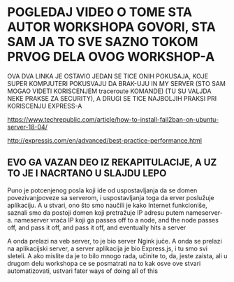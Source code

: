 # POGLEDAJ VIDEO O TOME STA AUTOR WORKSHOPA GOVORI, STA SAM JA TO SVE SAZNO TOKOM PRVOG DELA OVOG WORKSHOP-A

OVA DVA LINKA JE OSTAVIO JEDAN SE TICE ONIH POKUSAJA, KOJE SUPER KOMPJUTERI POKUSVAJU DA BRAK-UJU IN MY SERVER (STO SAM MOGAO VIDETI KORISCENJEM traceroute KOMANDE) (TU SU VALJDA NEKE PRAKSE ZA SECURITY), A DRUGI SE TICE NAJBOLJIH PRAKSI PRI KORISCENJU EXPRESS-A

<https://www.techrepublic.com/article/how-to-install-fail2ban-on-ubuntu-server-18-04/>

<http://expressjs.com/en/advanced/best-practice-performance.html>

## EVO GA VAZAN DEO IZ REKAPITULACIJE, A UZ TO JE I NACRTANO U SLAJDU LEPO

Puno je potcenjenog posla koji ide od uspostavljanja da se domen povezivanjpoveze sa serverom, i uspostavljanja toga da erver poslužuje aplikaciju. A u stvari, ono što smo naučili je kako Internet funkcioniše, saznali smo da postoji domen koji pretražuje IP adresu putem nameserver-a. nameserver vraća IP koji ga  passes off to a node, and the node passes off, and pass it off, and pass it off, and eventually hits a server

A onda prelazi na veb server, to je bio server Ngink juče. A onda se prelazi na aplikacijski server, a server aplikacija je bio Express.js, i tu smo svi sleteli. A ako mislite da je to bilo mnogo rada, učinite to, da, jeste zaista, ali u drugom delu workshopa ce se posmatrati na to kak osve ove stvari automatizovati, ustvari fater ways of doing all of this
